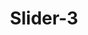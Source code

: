 ---
title: Slider-3
image: https://media.istockphoto.com/id/1087181752/vector/solar-energy-banner.jpg?s=170667a&w=0&k=20&c=9_A30INO28ohaJi-fZuSuiuJ3ltpmTt1XiKJo57BXG8=
draft: false
type: storage
---